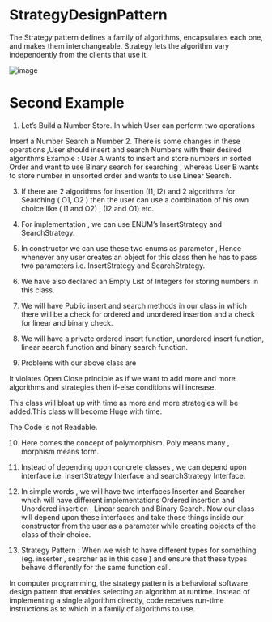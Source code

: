 # StrategyDesignPattern
The Strategy pattern defines a family of algorithms, encapsulates each one, and makes them interchangeable. Strategy lets the algorithm vary independently from the clients that use it.


![image](https://user-images.githubusercontent.com/42523000/217202214-3d704cc4-c872-4c14-ab83-636b4dac1bef.png)



# Second Example 


1. Let’s Build a Number Store. In which User can perform two operations

Insert a  Number
Search a Number
2. There is some changes in these operations ,User should insert and search Numbers with their desired algorithms Example : User A wants to insert and store numbers in sorted Order and want to use Binary search for searching , whereas User B wants to store number in unsorted order and wants to use Linear Search.

3. If there are 2 algorithms for insertion (I1, I2) and 2 algorithms for Searching ( O1, O2 ) then the user can use a combination of his own choice like ( I1 and O2) , (I2 and O1) etc.

4. For implementation , we can use ENUM’s InsertStrategy and SearchStrategy.

5. In constructor we can use these two enums as parameter , Hence whenever any user creates an object for this class then he has to pass two parameters i.e.  InsertStrategy and SearchStrategy.

6. We have also declared an Empty List of Integers for storing numbers in this class.

7. We will have Public insert and search methods in our class in which there will be a check for ordered and unordered insertion and a check for linear and binary check.

8. We will have a private ordered insert function, unordered insert function, linear search function and binary search function.

9. Problems with our above class are

It violates Open Close principle as if we want to add more and more algorithms and strategies then if-else conditions will increase.

This class will bloat up with time as more and more strategies will be added.This class will become Huge with time. 

The Code is not Readable.

10. Here comes the concept of polymorphism. Poly means many , morphism means form.

11. Instead of depending upon concrete classes , we can depend upon interface i.e. InsertStrategy Interface and searchStrategy Interface.




12. In simple words , we will have two interfaces Inserter and Searcher which will have different implementations Ordered insertion and Unordered insertion , Linear search and Binary Search. Now our class will depend upon these interfaces and take those things inside our constructor from the user as a parameter while creating objects of the class of their choice.




13. Strategy Pattern : When we wish to have different types for something (eg. inserter , searcher as in this case ) and ensure that these types behave differently for the same function call.

In computer programming, the strategy pattern is a behavioral software design pattern that enables selecting an algorithm at runtime. Instead of implementing a single algorithm directly, code receives run-time instructions as to which in a family of algorithms to use.
